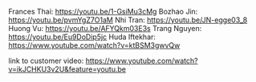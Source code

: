 <!--Screencasts-->
Frances Thai: https://youtu.be/1-GsiMu3cMg
Bozhao Jin: https://youtu.be/pvmYgZ7O1aM
Nhi Tran: https://youtu.be/JN-egge03_8
Huong Vu: https://youtu.be/AFYQkm03E3s
Trang Nguyen: https://youtu.be/Eu9DoDip5jc
Huda Iftekhar: https://www.youtube.com/watch?v=ktBSM3gwvQw


<!--Customer Video-->
link to customer video: https://www.youtube.com/watch?v=ikJCHKU3v2U&feature=youtu.be